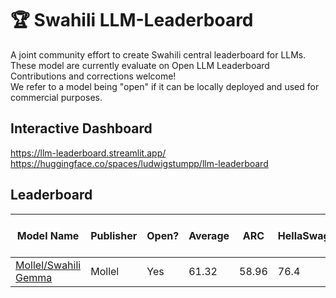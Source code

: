 # 🏆 Swahili LLM-Leaderboard

A joint community effort to create Swahili  central leaderboard for LLMs. These model are currently evaluate on Open LLM Leaderboard Contributions and corrections welcome! <br>
We refer to a model being "open" if it can be locally deployed and used for commercial purposes.

## Interactive Dashboard

https://llm-leaderboard.streamlit.app/ <br>
https://huggingface.co/spaces/ludwigstumpp/llm-leaderboard

## Leaderboard

| Model Name | Publisher| Open? | Average| ARC| HellaSwag| MMLU| TruthfulQA|Winogrande|GSM8K| TriviaQA (zero-shot)| TriviaQA (one-shot)| WinoGrande (zero-shot)| WinoGrande (one-shot)| WinoGrande (few-shot)|
| ----------------------------------------------------------------------------------------------------------- | ------------------- | ----- | ------------------------------------------------ | ------------------------------------------------------------------------- | ------------------------------------------------------------------ | --------------------------------------------------------------- | ------------------------------------------------------------------------------- | --------------------------------------------- | ------------------------------------------------------------------------- | --------------------------------------------- | --------------------------------------------------------------- | ------------------------------------------------------------------ | --------------------------------------------------------------- | --------------------------------------------------------------- |
| [Mollel/Swahili Gemma](https://huggingface.co/Mollel/Swahili_Gemma)| Mollel| Yes|61.32|58.96|76.4 |61.02| 52.1|75.61|43.82|                                               |                                                                 | [0.661](https://gpt4all.io/reports/GPT4All_Technical_Report_3.pdf) |                                                                 |                                                                 |
